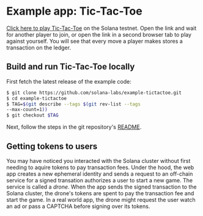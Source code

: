 # Example app: Tic-Tac-Toe

[Click here to play
Tic-Tac-Toe](https://solana-example-tictactoe.herokuapp.com/) on the Solana
testnet. Open the link and wait for another player to join, or open the link
in a second browser tab to play against yourself. You will see that every
move a player makes stores a transaction on the ledger.


## Build and run Tic-Tac-Toe locally

First fetch the latest release of the example code:

```sh
$ git clone https://github.com/solana-labs/example-tictactoe.git
$ cd example-tictactoe
$ TAG=$(git describe --tags $(git rev-list --tags
--max-count=1))
$ git checkout $TAG
```

Next, follow the steps in the git repository's
[README](https://github.com/solana-labs/example-tictactoe/blob/master/README.md).


## Getting tokens to users

You may have noticed you interacted with the Solana cluster without first
needing to aquire tokens to pay transaction fees. Under the hood, the web
app creates a new ephemeral identity and sends a request to an off-chain
service for a signed transation authorizes a user to start a new game.
The service is called a *drone*. When the app sends the signed transaction
to the Solana cluster, the drone's tokens are spent to pay the transaction
fee and start the game. In a real world app, the drone might request the user
watch an ad or pass a CAPTCHA before signing over its tokens.
